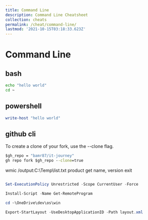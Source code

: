 ```yaml
---
title: Command Line
description: Command Line Cheatsheet
collection: cheats
permalink: /cheat/command-line/
lastmod: '2021-10-15T03:18:33.623Z'
---
```


# Command Line

## bash

```bash
echo "hello world"
cd ~
```

## powershell
```powershell
write-host "hello world"
```

## github cli

To create a clone of your fork, use the --clone flag.

```cmd
$gh_repo = "bamr87/it-journey"
gh repo fork $gh_repo --clone=true
```

wmic 
/output:C:\Temp\list.txt product get name, version
exit

```powershell

Set-ExecutionPolicy Unrestricted -Scope CurrentUser -Force

Install-Script -Name Get-RemoteProgram

cd ~\OneDrive\dev\os\win

Export-StartLayout -UseDesktopApplicationID -Path layout.xml

```
